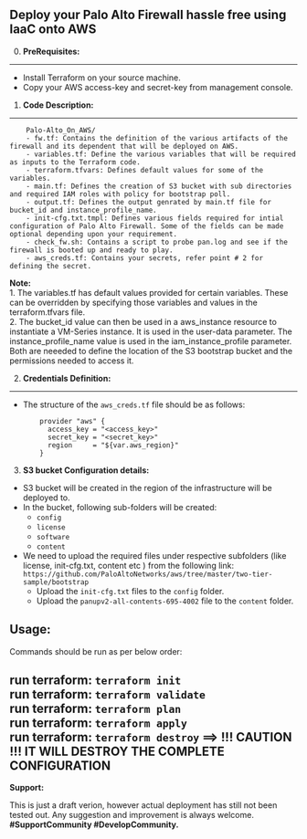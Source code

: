 Deploy your Palo Alto Firewall hassle free using IaaC onto AWS
-------------------------------------------------------

0. **PreRequisites:**
-------------
 - Install Terraform on your source machine.
 - Copy your AWS access-key and secret-key from management console.

1. **Code Description:**
-----------------

  ```
      Palo-Alto_On_AWS/
      - fw.tf: Contains the definition of the various artifacts of the firewall and its dependent that will be deployed on AWS.
      - variables.tf: Define the various variables that will be required as inputs to the Terraform code.
      - terraform.tfvars: Defines default values for some of the variables.
      - main.tf: Defines the creation of S3 bucket with sub directories and required IAM roles with policy for bootstrap poll.
      - output.tf: Defines the output genrated by main.tf file for bucket_id and instance_profile_name.
      - init-cfg.txt.tmpl: Defines various fields required for intial configuration of Palo Alto Firewall. Some of the fields can be made optional depending upon your requirement.
      - check_fw.sh: Contains a script to probe pan.log and see if the firewall is booted up and ready to play.
      - aws_creds.tf: Contains your secrets, refer point # 2 for defining the secret.
  ```

  **Note:** <br />
      1. The variables.tf has default values provided for certain variables. These can be overridden by
         specifying those variables and values in the terraform.tfvars file. <br />
      2. The bucket_id value can then be  used in a aws_instance resource to instantiate a VM-Series instance. It is used in the        user-data parameter. The instance_profile_name value is used in the iam_instance_profile parameter. Both are neeeded to define the location of the S3 bootstrap bucket and the permissions needed to access it. <br />

2. **Credentials Definition:**
------------------------------

  - The structure of the ```aws_creds.tf``` file should be as follows:

    ```
        provider "aws" {
          access_key = "<access_key>"
          secret_key = "<secret_key>"
          region     = "${var.aws_region}"
        }
    ```

3. **S3 bucket Configuration details:**

  - S3 bucket will be created in the region of the infrastructure will be deployed to.
  - In the bucket, following sub-folders will be created:
    - ```config```
    - ```license```
    - ```software```
    - ```content```
  - We need to upload the required files under respective subfolders (like license, init-cfg.txt, content etc ) from the following link:
    ``` https://github.com/PaloAltoNetworks/aws/tree/master/two-tier-sample/bootstrap ```
    - Upload the ``` init-cfg.txt ``` files to the ``` config ``` folder.
    - Upload the ```panupv2-all-contents-695-4002``` file to the ``` content ``` folder.

**Usage:**
------
Commands should be run as per below order:

   run terraform: ```terraform init``` <br />
   run terraform: ```terraform validate``` <br />
   run terraform: ```terraform plan``` <br />
   run terraform: ```terraform apply``` <br />
   run terraform: ```terraform destroy```  ==> !!! CAUTION !!! IT WILL DESTROY THE COMPLETE CONFIGURATION <br />
--------

**Support:**

This is just a draft verion, however actual deployment has still not been tested out. Any suggestion and improvement is always welcome.<br />
****#SupportCommunity #DevelopCommunity.**** <br />
